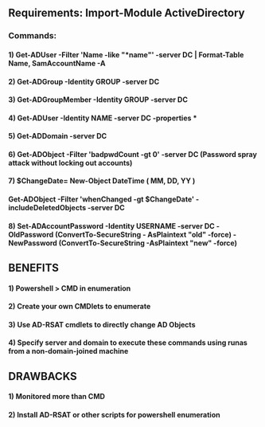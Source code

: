 ## Requirements: Import-Module ActiveDirectory

### Commands:

#### 1) Get-ADUser -Filter 'Name -like "*name"' -server DC | Format-Table Name, SamAccountName -A

#### 2) Get-ADGroup -Identity GROUP -server DC

#### 3) Get-ADGroupMember -Identity GROUP -server DC 

#### 4) Get-ADUser -Identity NAME -server DC -properties *

#### 5) Get-ADDomain -server DC

#### 6) Get-ADObject -Filter 'badpwdCount -gt 0' -server DC (Password spray attack without locking out accounts)

#### 7) $ChangeDate= New-Object DateTime ( MM, DD, YY ) 

#### Get-ADObject -Filter 'whenChanged -gt $ChangeDate' -includeDeletedObjects -server DC

#### 8) Set-ADAccountPassword -Identity USERNAME -server DC -OldPassword (ConvertTo-SecureString - AsPlaintext "old" -force) -NewPassword (ConvertTo-SecureString -AsPlaintext "new" -force)

## BENEFITS

#### 1) Powershell > CMD in enumeration 

#### 2) Create your own CMDlets to enumerate

#### 3) Use AD-RSAT cmdlets to directly change AD Objects

#### 4) Specify server and domain to execute these commands using runas from a non-domain-joined machine

## DRAWBACKS

#### 1) Monitored more than CMD

#### 2) Install AD-RSAT or other scripts for powershell enumeration
